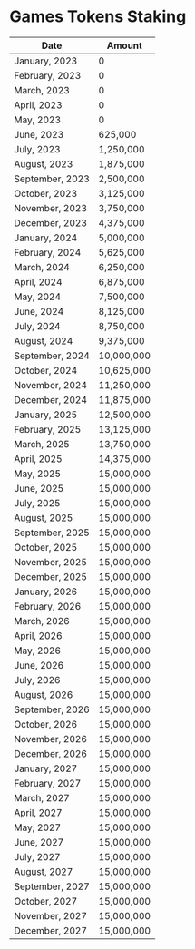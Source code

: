 # Games Tokens Staking

| Date            | Amount     |
| --------------- | ---------- |
| January, 2023   | 0          |
| February, 2023  | 0          |
| March, 2023     | 0          |
| April, 2023     | 0          |
| May, 2023       | 0          |
| June, 2023      | 625,000    |
| July, 2023      | 1,250,000  |
| August, 2023    | 1,875,000  |
| September, 2023 | 2,500,000  |
| October, 2023   | 3,125,000  |
| November, 2023  | 3,750,000  |
| December, 2023  | 4,375,000  |
| January, 2024   | 5,000,000  |
| February, 2024  | 5,625,000  |
| March, 2024     | 6,250,000  |
| April, 2024     | 6,875,000  |
| May, 2024       | 7,500,000  |
| June, 2024      | 8,125,000  |
| July, 2024      | 8,750,000  |
| August, 2024    | 9,375,000  |
| September, 2024 | 10,000,000 |
| October, 2024   | 10,625,000 |
| November, 2024  | 11,250,000 |
| December, 2024  | 11,875,000 |
| January, 2025   | 12,500,000 |
| February, 2025  | 13,125,000 |
| March, 2025     | 13,750,000 |
| April, 2025     | 14,375,000 |
| May, 2025       | 15,000,000 |
| June, 2025      | 15,000,000 |
| July, 2025      | 15,000,000 |
| August, 2025    | 15,000,000 |
| September, 2025 | 15,000,000 |
| October, 2025   | 15,000,000 |
| November, 2025  | 15,000,000 |
| December, 2025  | 15,000,000 |
| January, 2026   | 15,000,000 |
| February, 2026  | 15,000,000 |
| March, 2026     | 15,000,000 |
| April, 2026     | 15,000,000 |
| May, 2026       | 15,000,000 |
| June, 2026      | 15,000,000 |
| July, 2026      | 15,000,000 |
| August, 2026    | 15,000,000 |
| September, 2026 | 15,000,000 |
| October, 2026   | 15,000,000 |
| November, 2026  | 15,000,000 |
| December, 2026  | 15,000,000 |
| January, 2027   | 15,000,000 |
| February, 2027  | 15,000,000 |
| March, 2027     | 15,000,000 |
| April, 2027     | 15,000,000 |
| May, 2027       | 15,000,000 |
| June, 2027      | 15,000,000 |
| July, 2027      | 15,000,000 |
| August, 2027    | 15,000,000 |
| September, 2027 | 15,000,000 |
| October, 2027   | 15,000,000 |
| November, 2027  | 15,000,000 |
| December, 2027  | 15,000,000 |
